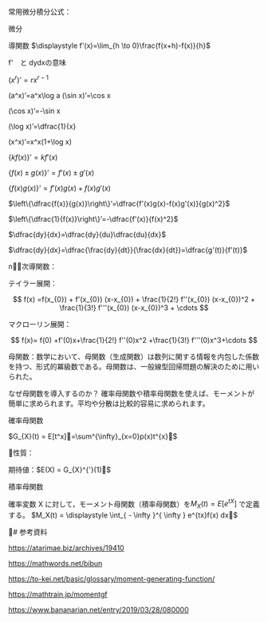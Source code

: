 
常用微分積分公式：

微分

導関数
$\displaystyle f'(x)=\lim_{h \to 0}\frac{f(x+h)-f(x)}{h}$



f'　と dydxの意味


$(x^r)’=rx^{r-1}$

(a^x)’=a^x\log a
(\sin x)’=\cos x

(\cos x)’=-\sin x

(\log x)’=\dfrac{1}{x}

(x^x)’=x^x(1+\log x)


$\{kf(x)\}’=kf'(x)$

$\{f(x)\pm g(x)\}’=f'(x)\pm g'(x)$

$\{f(x)g(x)\}’=f'(x)g(x)+f(x)g'(x)$

$\left\{\dfrac{f(x)}{g(x)}\right\}’=\dfrac{f'(x)g(x)-f(x)g'(x)}{g(x)^2}$

$\left\{\dfrac{1}{f(x)}\right\}’=-\dfrac{f'(x)}{f(x)^2}$

$\dfrac{dy}{dx}=\dfrac{dy}{du}\dfrac{du}{dx}$

$\dfrac{dy}{dx}=\dfrac{\frac{dy}{dt}}{\frac{dx}{dt}}=\dfrac{g'(t)}{f'(t)}$


n次導関数：






テイラー展開：

$$
f(x) =f(x_{0}) + f'(x_{0}) (x-x_{0}) + \frac{1}{2!} f''(x_{0}) (x-x_{0})^2  + \frac{1}{3!} f'''(x_{0}) (x-x_{0})^3 + \cdots
$$


マクローリン展開：

$$
f(x)= f(0) +f'(0)x+\frac{1}{2!} f''(0)x^2 +\frac{1}{3!} f'''(0)x^3+\cdots
$$


母関数：数学において、母関数（生成関数）は数列に関する情報を内包した係数を持つ、形式的冪級数である。母関数は、一般線型回帰問題の解決のために用いられた。


なぜ母関数を導入するのか？
確率母関数や積率母関数を使えば、モーメントが簡単に求められます。平均や分散は比較的容易に求められます。



確率母関数

$G_{X}(t) = E[t^x]=\sum^{\infty}_{x=0}p(x)t^{x}$

性質：

期待値：$E(X) = G_{X}^{'}(1)$



積率母関数

確率変数 X に対して，モーメント母関数（積率母関数）を$M_X(t)=E[e^{tX}]$ で定義する。
$M_X(t) = \displaystyle \int_{ - \infty }^{ \infty } e^{tx}f(x) dx$



# 参考資料

https://atarimae.biz/archives/19410

https://mathwords.net/bibun

https://to-kei.net/basic/glossary/moment-generating-function/

https://mathtrain.jp/momentgf

https://www.bananarian.net/entry/2019/03/28/080000
